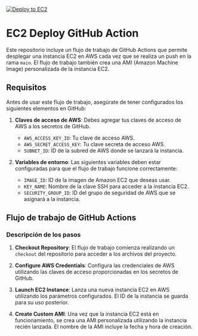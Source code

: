 [![Deploy to EC2](https://github.com/amurpo/desafio2-devops/actions/workflows/ec2.yml/badge.svg)](https://github.com/amurpo/desafio2-devops/actions/workflows/ec2.yml)

# EC2 Deploy GitHub Action

Este repositorio incluye un flujo de trabajo de GitHub Actions que permite desplegar una instancia EC2 en AWS cada vez que se realiza un push en la rama `main`. El flujo de trabajo también crea una AMI (Amazon Machine Image) personalizada de la instancia EC2.

## Requisitos

Antes de usar este flujo de trabajo, asegúrate de tener configurados los siguientes elementos en GitHub:

1. **Claves de acceso de AWS**: Debes agregar tus claves de acceso de AWS a los secretos de GitHub.
   - `AWS_ACCESS_KEY_ID`: Tu clave de acceso AWS.
   - `AWS_SECRET_ACCESS_KEY`: Tu clave secreta de acceso AWS.
   - `SUBNET_ID`: ID de la subred de AWS donde se lanzará la instancia.

2. **Variables de entorno**: Las siguientes variables deben estar configuradas para que el flujo de trabajo funcione correctamente:
   - `IMAGE_ID`: ID de la imagen de Amazon EC2 que deseas usar.
   - `KEY_NAME`: Nombre de la clave SSH para acceder a la instancia EC2.
   - `SECURITY_GROUP_ID`: ID del grupo de seguridad de AWS que se asignará a la instancia.

## Flujo de trabajo de GitHub Actions

### Descripción de los pasos

1. **Checkout Repository**: El flujo de trabajo comienza realizando un `checkout` del repositorio para acceder a los archivos del proyecto.

2. **Configure AWS Credentials**: Configura las credenciales de AWS utilizando las claves de acceso proporcionadas en los secretos de GitHub.

3. **Launch EC2 Instance**: Lanza una nueva instancia EC2 en AWS utilizando los parámetros configurados. El ID de la instancia se guarda para su uso posterior.

4. **Create Custom AMI**: Una vez que la instancia EC2 está en funcionamiento, se crea una AMI personalizada utilizando la instancia recién lanzada. El nombre de la AMI incluye la fecha y hora de creación.
